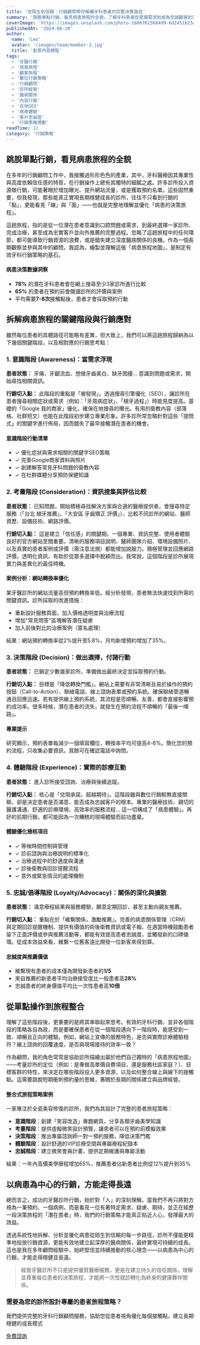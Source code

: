```yaml
---
title: '從陌生到信賴：行銷顧問帶你解構牙科患者的完整決策路徑'
summary: '跳脫單點行銷，看見病患旅程的全貌。了解牙科患者從意識需求到成為忠誠顧客的完整決策路徑，並掌握各階段的關鍵行銷策略。'
coverImage: 'https://images.unsplash.com/photo-1606761568499-6d2451b23c66?auto=format&fit=crop&w=1920'
publishedAt: '2024-06-20'
author:
  name: 'Leo'
  avatar: '/images/team/member-3.jpg'
  title: '創意內容總監'
tags:
  - '牙醫行銷'
  - '病患旅程'
  - '顧客旅程' 
  - '數位行銷策略'
  - '行銷顧問'
  - '診所經營'
  - '醫病關係'
  - '內容行銷'
  - '在地SEO'
  - '病患體驗'
  - '客戶忠誠度'
  - '行銷策略規劃'
readTime: 12
category: '行銷策略'
---
```


## 跳脫單點行銷，看見病患旅程的全貌

在多年的行銷顧問工作中，我接觸過形形色色的產業，其中，牙科醫療因其專業性與高度依賴信任感的特質，在行銷操作上總有其獨特的細膩之處。許多診所投入資源做行銷，可能著眼於增加曝光、提升網站流量，或是獲取預約名單。這些固然重要，但我發現，那些能真正實現長期穩健成長的診所，往往不只看到行銷的「點」，更能看見「線」與「面」——也就是完整地理解並優化「病患的決策旅程」。

這趟旅程，指的是從一位潛在患者意識到口腔問題或需求，到最終選擇一家診所、完成治療，甚至成為忠實客戶並向外推薦的完整過程。忽略了這趟旅程中的任何環節，都可能導致行銷資源的浪費，或是錯失建立深度醫病關係的良機。作為一個長期觀察並參與其中的顧問，我認為，繪製並理解這張「病患旅程地圖」，是制定有效牙科行銷策略的基石。

<div class="stat-highlight">
  <h4>病患決策數據洞察</h4>
  <ul>
    <li><strong>78%</strong> 的潛在牙科患者會在網上搜尋至少3家診所進行比較</li>
    <li><strong>65%</strong> 的患者在預約前會閱讀診所的評價與案例</li>
    <li>平均需要<strong>7-8次</strong>接觸點後，患者才會採取預約行動</li>
  </ul>
</div>

## 拆解病患旅程的關鍵階段與行銷應對

雖然每位患者的具體路徑可能略有差異，但大致上，我們可以將這趟旅程歸納為以下幾個關鍵階段，以及相對應的行銷思考點：

### 1. 意識階段 (Awareness)：當需求浮現

**患者狀態：** 牙痛、牙齦流血、想做牙齒美白、缺牙困擾… 意識到問題或需求，開始尋找相關資訊。

**行銷切入點：** 此階段的重點是「被發現」。透過搜尋引擎優化（SEO），讓診所在患者搜尋相關症狀或需求（例如：「牙周病症狀」、「植牙過程」）時能見度提高。基礎的「Google 我的商家」優化，確保在地搜尋的曝光。有用的衛教內容（部落格、社群短文）也能在此階段初步建立專業形象。許多診所常忽略針對這些「提問式」的關鍵字進行佈局，因而錯失了最早接觸潛在患者的機會。

<div class="action-checklist">
  <h4>意識階段行動清單</h4>
  <ul>
    <li>✓ 優化症狀與需求相關的關鍵字SEO策略</li>
    <li>✓ 完善Google商家資料與照片</li>
    <li>✓ 創建解答常見牙科問題的衛教內容</li>
    <li>✓ 在社群媒體分享預防保健知識</li>
  </ul>
</div>

### 2. 考量階段 (Consideration)：資訊搜集與評估比較

**患者狀態：** 已知問題，開始積極尋找解決方案與合適的醫療提供者。會搜尋特定服務（「台北 植牙推薦」、「大安區 牙齒矯正 評價」）、比較不同診所的網站、醫師資歷、設備技術、網路評價。

**行銷切入點：** 這是建立「信任感」的關鍵期。一個專業、資訊完整、使用者體驗良好的官方網站至關重要。清晰的服務項目說明、醫師團隊介紹、環境設備照片、以及真實的患者案例或評價（需注意法規）都能增加說服力。積極管理並回應網路評價，透明化資訊，有助於從眾多選擇中脫穎而出。我常說，這個階段是診所展現實力與差異化的最佳時機。

<div class="case-study">
  <h4>案例分析：網站轉換率優化</h4>
  <p>某牙醫診所的網站流量高但預約轉換率低。經分析發現，患者無法快速找到所需的關鍵資訊。診所採取的改進措施：</p>
  <ul>
    <li>重新設計服務頁面，加入價格透明度與治療流程</li>
    <li>增加"常見問答"區塊解答潛在疑慮</li>
    <li>加入前後對比的治療案例（匿名處理）</li>
  </ul>
  <p>結果：網站預約轉換率從2%提升至5.8%，月均新增預約增加了35%。</p>
</div>

### 3. 決策階段 (Decision)：做出選擇，付諸行動

**患者狀態：** 已鎖定少數幾家診所，準備做出最終決定並採取預約行動。

**行銷切入點：** 目標是「降低轉換門檻」。網站上需要有非常清晰且易於操作的預約按鈕（Call-to-Action）、聯絡電話、線上諮詢表單或預約系統。確保聯絡管道暢通且回應迅速。若有提供線上預約系統，其流程是否順暢、友善，都會直接影響預約成功率。很多時候，潛在患者的流失，就發生在預約流程不順暢的「最後一哩路」。

<div class="pro-tip">
  <h4>專業提示</h4>
  <p>研究顯示，預約表單每減少一個填寫欄位，轉換率平均可提高4-6%。簡化您的預約流程，只收集必要資訊，其餘可在確認電話中詢問。</p>
</div>

### 4. 體驗階段 (Experience)：實際的診療互動

**患者狀態：** 進入診所接受諮詢、治療與後續追蹤。

**行銷切入點：** 核心是「兌現承諾，超越期待」。這階段雖與數位行銷較無直接關聯，卻是決定患者是否滿意、能否成為忠誠客戶的根本。專業的醫療技術、親切的醫護溝通、舒適的診療環境、高效率的服務流程… 這一切構成了「病患體驗」。再好的前期行銷，都可能因為一次糟糕的現場體驗而前功盡棄。

<div class="action-checklist">
  <h4>體驗優化檢核項目</h4>
  <ul>
    <li>✓ 等候時間控制與管理</li>
    <li>✓ 診前諮詢與治療說明的標準化</li>
    <li>✓ 治療過程中的舒適度與溝通</li>
    <li>✓ 診後衛教與回診提醒流程</li>
    <li>✓ 意外或緊急情況的處理機制</li>
  </ul>
</div>

### 5. 忠誠/倡導階段 (Loyalty/Advocacy)：關係的深化與擴散

**患者狀態：** 滿意療程結果與服務體驗，願意定期回診，甚至主動向親友推薦。

**行銷切入點：** 重點在於「維繫關係，激勵推薦」。完善的病患關係管理（CRM）與定期回診提醒機制、提供有價值的術後衛教資訊或電子報、在適當時機鼓勵患者留下正面評價或參與推薦活動等，都能有效提高患者忠誠度，並觸發新的口碑循環。從成本效益來看，維繫一位舊客遠比開發一位新客來得划算。

<div class="stat-highlight">
  <h4>忠誠度與推薦價值</h4>
  <ul>
    <li>維繫現有患者的成本僅為開發新患者的<strong>1/5</strong></li>
    <li>來自推薦的新患者平均治療接受度比一般患者高<strong>28%</strong></li>
    <li>忠誠患者的終身價值平均比一次性患者高<strong>10倍</strong></li>
  </ul>
</div>

## 從單點操作到旅程整合

理解了這些階段後，更重要的是將其串聯起來思考。有效的牙科行銷，並非各個階段的策略各自為政，而是要確保患者在從一個階段邁向下一階段時，能感受到一致、順暢且正向的體驗。例如，網站上宣傳的服務特色，是否與實際診療體驗相符？線上諮詢的回覆速度，是否與現場接待的效率一致？

作為顧問，我的角色常常是協助診所描繪出屬於他們自己獨特的「病患旅程地圖」——考量診所的定位（例如：是專做高單價自費項目，還是服務社區家庭？）、目標客群的特性，來決定在哪些階段投入更多資源，以及如何整合線上與線下的接觸點。這需要跳脫短期衝刺預約量的思維，著眼於長期的關係建立與品牌經營。

<div class="case-study">
  <h4>整合式旅程策略案例</h4>
  <p>一家專注於全瓷美容修復的診所，我們為其設計了完整的患者旅程策略：</p>
  <ul>
    <li><strong>意識階段</strong>：創建「笑容改造」專題網頁，分享各類牙齒美學知識</li>
    <li><strong>考量階段</strong>：提供虛擬微笑設計預覽，讓患者可以在預約前模擬效果</li>
    <li><strong>決策階段</strong>：推出專屬諮詢師一對一預約服務，降低決策門檻</li>
    <li><strong>體驗階段</strong>：設計舒適的VIP診療空間與專屬療程紀錄本</li>
    <li><strong>忠誠階段</strong>：建立微笑會員計畫，提供定期維護與專屬活動</li>
  </ul>
  <p>結果：一年內高價美學療程增加65%，推薦患者佔新患者比例從12%提升到35%</p>
</div>

## 以病患為中心的行銷，方能走得長遠

總而言之，成功的牙醫診所行銷，始於對「人」的深刻理解。當我們不再只將對方視為一筆預約、一個病例，而是看見一位有著特定需求、疑慮、期待，並正在經歷一段決策旅程的「潛在患者」時，我們的行銷策略才能真正貼近人心，發揮最大的效益。

透過系統性地拆解、分析並優化病患從陌生到信賴的每一步路徑，診所不僅能更精準地投放行銷資源，更能有效地建立起深厚的醫病關係，最終實現可持續的成長。這也是我在多年顧問經驗中，始終堅信並持續推動的核心理念——以病患為中心的行銷，才能走得穩健且長遠。

> 經營牙醫診所不只是提供優質醫療服務，更是在建立持久的信任關係。理解並尊重每位患者的決策旅程，才能將一次性就診轉化為終身的健康夥伴關係。

<div class="cta-section">
  <h3>需要為您的診所設計專屬的患者旅程策略？</h3>
  <p>我們提供完整的牙科行銷顧問服務，協助您從患者視角優化每個接觸點，建立長期穩健的成長模式</p>
  <a href="/contact" class="cta-button">免費諮詢</a>
</div> 